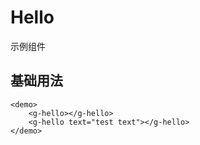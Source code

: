# Hello
示例组件

## 基础用法
<template>
    <demo>
        <g-hello></g-hello>
        <g-hello text="test text"></g-hello>
    </demo>    
</template>

```
<demo>
    <g-hello></g-hello>
    <g-hello text="test text"></g-hello>
</demo>
```